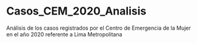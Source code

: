 # Casos_CEM_2020_Analisis

Análisis de los casos registrados por el Centro de Emergencia de la Mujer en el año 2020 referente a Lima Metropolitana
